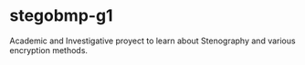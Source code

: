 # stegobmp-g1
Academic and Investigative proyect to learn about Stenography and various encryption methods.
